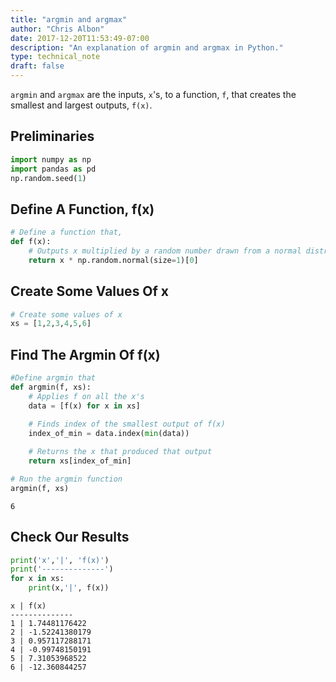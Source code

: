```yaml
---
title: "argmin and argmax"
author: "Chris Albon"
date: 2017-12-20T11:53:49-07:00
description: "An explanation of argmin and argmax in Python."
type: technical_note
draft: false
---
```

`argmin` and `argmax` are the inputs, `x`'s, to a function, `f`, that creates the smallest and largest outputs, `f(x)`.

## Preliminaries


```python
import numpy as np
import pandas as pd
np.random.seed(1)
```

## Define A Function, f(x)


```python
# Define a function that,
def f(x):
    # Outputs x multiplied by a random number drawn from a normal distribution
    return x * np.random.normal(size=1)[0]
```

## Create Some Values Of x


```python
# Create some values of x
xs = [1,2,3,4,5,6]
```

## Find The Argmin Of f(x)


```python
#Define argmin that
def argmin(f, xs):
    # Applies f on all the x's
    data = [f(x) for x in xs]

    # Finds index of the smallest output of f(x)
    index_of_min = data.index(min(data))
        
    # Returns the x that produced that output
    return xs[index_of_min]
```


```python
# Run the argmin function
argmin(f, xs)
```




    6



## Check Our Results


```python
print('x','|', 'f(x)')
print('--------------')
for x in xs:
    print(x,'|', f(x))
```

    x | f(x)
    --------------
    1 | 1.74481176422
    2 | -1.52241380179
    3 | 0.957117288171
    4 | -0.99748150191
    5 | 7.31053968522
    6 | -12.360844257
    
